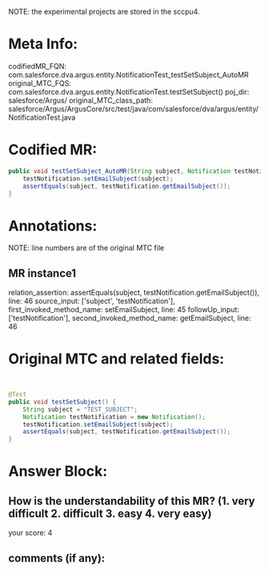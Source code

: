 NOTE: the experimental projects are stored in the sccpu4.

# Meta Info:
codifiedMR_FQN:
com.salesforce.dva.argus.entity.NotificationTest_testSetSubject_AutoMR
original_MTC_FQS:
com.salesforce.dva.argus.entity.NotificationTest.testSetSubject()
poj_dir:
salesforce/Argus/
original_MTC_class_path:
salesforce/Argus/ArgusCore/src/test/java/com/salesforce/dva/argus/entity/NotificationTest.java

# Codified MR:
```java
public void testSetSubject_AutoMR(String subject, Notification testNotification) {
    testNotification.setEmailSubject(subject);
    assertEquals(subject, testNotification.getEmailSubject());
}
```

# Annotations:
NOTE: line numbers are of the original MTC file
## MR instance1
relation_assertion: assertEquals(subject, testNotification.getEmailSubject()), line: 46 
source_input: ['subject', 'testNotification'], first_invoked_method_name: setEmailSubject, line: 45 
followUp_input: ['testNotification'], second_invoked_method_name: getEmailSubject, line: 46 


# Original MTC and related fields:
```java


@Test
public void testSetSubject() {
    String subject = "TEST_SUBJECT";
    Notification testNotification = new Notification();
    testNotification.setEmailSubject(subject);
    assertEquals(subject, testNotification.getEmailSubject());
}

```


# Answer Block: 
## How is the understandability of this MR? (1. very difficult 2. difficult 3. easy 4. very easy)
your score: 4
 
## comments (if any): 
```txt

```
